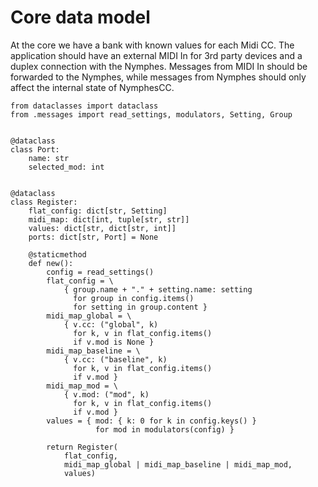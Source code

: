 # Core data model
At the core we have a bank with known values for each Midi CC. The application should have an external MIDI In for 3rd party devices and a duplex connection with the Nymphes. Messages from MIDI In should be forwarded to the Nymphes, while messages from Nymphes should only affect the internal state of NymphesCC.

``` {.python file=nymphescc/core.py}
from dataclasses import dataclass
from .messages import read_settings, modulators, Setting, Group


@dataclass
class Port:
    name: str
    selected_mod: int


@dataclass
class Register:
    flat_config: dict[str, Setting]
    midi_map: dict[int, tuple[str, str]]
    values: dict[str, dict[str, int]]
    ports: dict[str, Port] = None   

    @staticmethod
    def new():
        config = read_settings()
        flat_config = \
            { group.name + "." + setting.name: setting
              for group in config.items()
              for setting in group.content }
        midi_map_global = \
            { v.cc: ("global", k)
              for k, v in flat_config.items()
              if v.mod is None }
        midi_map_baseline = \
            { v.cc: ("baseline", k)
              for k, v in flat_config.items() 
              if v.mod }
        midi_map_mod = \
            { v.mod: ("mod", k)
              for k, v in flat_config.items()
              if v.mod }
        values = { mod: { k: 0 for k in config.keys() }
                   for mod in modulators(config) }

        return Register(
            flat_config,
            midi_map_global | midi_map_baseline | midi_map_mod,
            values)
```


